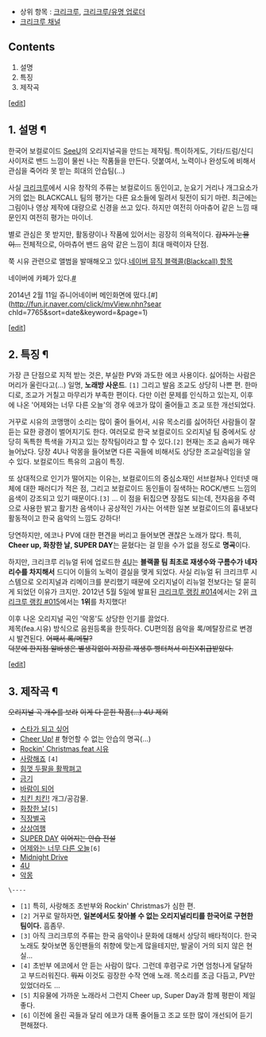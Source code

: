   * 상위 항목 : [크리크루](%ED%81%AC%EB%A6%AC%ED%81%AC%EB%A3%A8.md), [크리크루/유명 업로더](%ED%81%AC%EB%A6%AC%ED%81%AC%EB%A3%A8/%EC%9C%A0%EB%AA%85%20%EC%97%85%EB%A1%9C%EB%8D%94.md)
  * [크리크루 채널](http://blackcall.crecrew.net/)  

## Contents

    

1. 설명 
2. 특징 
3. 제작곡 

[[edit](http://rigvedawiki.net/r1/wiki.php/BLACKCALL?action=edit&section=1)]

## 1. 설명 ¶

한국어 보컬로이드 [SeeU](SeeU.md)의 오리지널곡을 만드는 제작팀. 특이하게도, 기타/드럼/신디사이저로 밴드 느낌이 물씬 나는
작품들을 만든다. 덧붙여서, 노력이나 완성도에 비해서 관심을 죽어라 못 받는 희대의 안습팀(...)

  

사실 [크리크루](%ED%81%AC%EB%A6%AC%ED%81%AC%EB%A3%A8.md)에서 시유 창작의 주류는 보컬로이드 동인이고,
눈요기 거리나 개그요소가 거의 없는 BLACKCALL 팀의 평가는 다른 요소들에 밀려서 뒷전이 되기 마련. 최근에는 그림이나 영상 제작에
대량으로 신경을 쓰고 있다. 하지만 여전히 아마츄어 같은 느낌 때문인지 여전히 평가는 마이너.

  

별로 관심은 못 받지만, 활동량이나 작품에 있어서는 굉장히 의욕적이다. <del>갑자기 눈물이...</del> 전체적으로, 아마츄어 밴드
음악 같은 느낌이 최대 매력이자 단점.

  

쭉 시유 관련으로 앨범을 발매해오고 있다.[네이버 뮤직 블랙콜(Blackcall)
항목](http://music.naver.com/artist/home.nhn?artistId=174309)

  

네이버에 카페가 있다.[#](http://cafe.naver.com/blackcal)

  

2014년 2월 11일 쥬니어네이버 메인화면에 떴다.[#](http://fun.jr.naver.com/click/mvView.nhn?sear
chId=7765&sort=date&keyword=&page=1)

  

[[edit](http://rigvedawiki.net/r1/wiki.php/BLACKCALL?action=edit&section=2)]

## 2. 특징 ¶

가장 큰 단점으로 지적 받는 것은, 부실한 PV와 과도한 에코 사용이다. 싫어하는 사람은 머리가 울린다고(...) 일명, **노래방
사운드**. `[1]` 그리고 발음 조교도 상당히 나쁜 편. 한마디로, 조교가 거칠고 마무리가 부족한 편이다. 다만 이런 문제를 인식하고
있는지, 이후에 나온 '어제와는 너무 다른 오늘'의 경우 에코가 많이 줄어들고 조교 또한 개선되었다.

  

거꾸로 시유의 코맹맹이 소리는 많이 줄어 들어서, 시유 목소리를 싫어하던 사람들이 잘 듣는 묘한 광경이 벌어지기도 한다. 여러모로 한국
보컬로이드 오리지널 팀 중에서도 상당히 독특한 특색을 가지고 있는 창작팀이라고 할 수 있다.`[2]` 현재는 조교 솜씨가 매우 늘어났다.
당장 4U나 악몽을 들어보면 다른 곡들에 비해서도 상당한 조교실력임을 알 수 있다. 보컬로이드 특유의 고음이 특징.

  

또 상대적으로 인기가 떨어지는 이유는, 보컬로이드의 중심소재인 서브컬쳐나 인터넷 매체에 대한 패러디가 적은 점, 그리고 보컬로이드 동인들이
질색하는 ROCK/밴드 느낌의 음색이 강조되고 있기 때문이다.`[3]` ... 이 점을 뒤집으면 장점도 되는데, 전자음을 주력으로 사용한
밝고 활기찬 음색이나 공상적인 가사는 어색한 일본 보컬로이드의 흉내보다 활동적이고 한국 음악의 느낌도 강하다!

  

당연하지만, 에코나 PV에 대한 편견을 버리고 들어보면 괜찮은 노래가 많다. 특히, **Cheer up, 화창한 날, SUPER DAY**는
묻혔다는 걸 믿을 수가 없을 정도로 **명곡**이다.

  

하지만, 크리크루 리뉴얼 뒤에 업로드한 [4U](4U.md)는 **블랙콜 팀 최초로 재생수와 구름수가 네자리수를 차지해서** 드디어
이들의 노력이 결실을 맺게 되었다. 사실 리뉴얼 뒤 크리크루 시스템으로 오리지널과 리메이크를 분리했기 때문에 오리지널이 리뉴얼 전보다는 덜
묻히게 되었던 이유가 크지만. 2012년 5월 5일에 발표된 [크리크루 랭킹
#014](http://sori.crecrew.net/14943)에서는 2위 [크리크루 랭킹
#015](http://sori.crecrew.net/15415)에서는 **1위**를 차지했다!

  

이후 나온 오리지널 곡인 '악몽'도 상당한 인기를 끌었다.  
제목(fea.시유) 방식으로 음원등록을 한듯하다. CU편의점 음악을 록/메탈장르로 변경시 발견된다. <del>어째서 록/메탈?</del>  
<del>덕분에 한지점 알바생은 별생각없이 저장르 재생후 빵터쳐서 미친X취급받았다.</del>

  

[[edit](http://rigvedawiki.net/r1/wiki.php/BLACKCALL?action=edit&section=3)]

## 3. 제작곡 ¶

<del>오리지널 곡 개수를 보라</del> <del>이게 다 묻힌 작품(...) 4U 제외</del>

  

  * [스타가 되고 싶어](http://blackcall.crecrew.net/294)
  * [Cheer Up!](Cheer%20Up%21.md) [#](http://blackcall.crecrew.net/1403) 형언할 수 없는 안습의 명곡(...)
  * [Rockin' Christmas feat 시유](http://blackcall.crecrew.net/3455)
  * [사랑해죠](http://blackcall.crecrew.net/3763) `[4]`
  * [힘껏 두팔을 활짝펴고](http://blackcall.crecrew.net/3764)
  * [금기](http://blackcall.crecrew.net/3765)
  * [바람이 되어](http://blackcall.crecrew.net/3766)
  * [치킨 치킨!](http://blackcall.crecrew.net/4015) 개그/공감물.
  * [화창한 날](http://blackcall.crecrew.net/4558)`[5]`
  * [직장별곡](http://blackcall.crecrew.net/4559)
  * [상상여행](http://blackcall.crecrew.net/4826)
  * [SUPER DAY](http://blackcall.crecrew.net/4932) <del>이어지는 안습 전설</del>
  * [어제와는 너무 다른 오늘](http://blackcall.crecrew.net/6520)`[6]`
  * [Midnight Drive](http://blackcall.crecrew.net/8935)
  * [4U](http://blackcall.crecrew.net/14341)
  * [악몽](http://blackcall.crecrew.net/26132)

`\----`

  * `[1]` 특히, 사랑해조 초반부와 Rockin' Christmas가 심한 편.
  * `[2]` 거꾸로 말하자면, **일본에서도 찾아볼 수 없는 오리지널리티를 한국어로 구현한 팀이다.** 흠좀무.
  * `[3]` 아직 크리크루의 주류는 한국 음악이나 문화에 대해서 상당히 배타적이다. 한국 노래도 찾아보면 동인팬들의 취향에 맞는게 많을테지만, 발굴이 거의 되지 않은 현실...
  * `[4]` 초반부 에코에서 안 듣는 사람이 많다. 그런데 후렴구로 가면 엄청나게 달달하고 부드러워진다. <del>뭐지</del> 이것도 굉장한 수작 연애 노래. 목소리를 조금 다듬고, PV만 있었더라도 ...
  * `[5]` 치유물에 가까운 노래라서 그런지 Cheer up, Super Day과 함께 평판이 제일 좋다.
  * `[6]` 이전에 올린 곡들과 달리 에코가 대폭 줄어들고 조교 또한 많이 개선되어 듣기 편해졌다.

